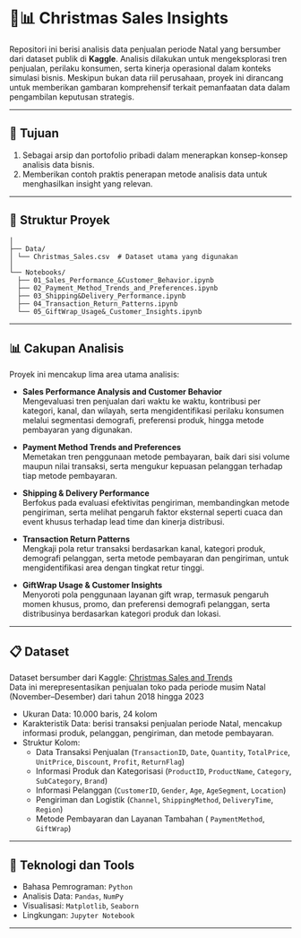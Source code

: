 # 🎄📊 Christmas Sales Insights  

Repositori ini berisi analisis data penjualan periode Natal yang bersumber dari dataset publik di **Kaggle**. Analisis dilakukan untuk mengeksplorasi tren penjualan, perilaku konsumen, serta kinerja operasional dalam konteks simulasi bisnis. Meskipun bukan data riil perusahaan, proyek ini dirancang untuk memberikan gambaran komprehensif terkait pemanfaatan data dalam pengambilan keputusan strategis.  

---

## 🎯 Tujuan  
1. Sebagai arsip dan portofolio pribadi dalam menerapkan konsep-konsep analisis data bisnis.  
2. Memberikan contoh praktis penerapan metode analisis data untuk menghasilkan insight yang relevan.  

---

## 📂 Struktur Proyek  
```
│
├── Data/
│ └── Christmas_Sales.csv  # Dataset utama yang digunakan
│
└── Notebooks/
  ├── 01_Sales_Performance_&Customer_Behavior.ipynb
  ├── 02_Payment_Method_Trends_and_Preferences.ipynb
  ├── 03_Shipping&Delivery_Performance.ipynb
  ├── 04_Transaction_Return_Patterns.ipynb
  └── 05_GiftWrap_Usage&_Customer_Insights.ipynb
```
---

## 📊 Cakupan Analisis  

Proyek ini mencakup lima area utama analisis:  

- **Sales Performance Analysis and Customer Behavior**  
  Mengevaluasi tren penjualan dari waktu ke waktu, kontribusi per kategori, kanal, dan wilayah, serta mengidentifikasi perilaku konsumen melalui segmentasi demografi, preferensi produk, hingga metode pembayaran yang digunakan.  

- **Payment Method Trends and Preferences**  
  Memetakan tren penggunaan metode pembayaran, baik dari sisi volume maupun nilai transaksi, serta mengukur kepuasan pelanggan terhadap tiap metode pembayaran.  

- **Shipping & Delivery Performance**  
  Berfokus pada evaluasi efektivitas pengiriman, membandingkan metode pengiriman, serta melihat pengaruh faktor eksternal seperti cuaca dan event khusus terhadap lead time dan kinerja distribusi.  

- **Transaction Return Patterns**  
  Mengkaji pola retur transaksi berdasarkan kanal, kategori produk, demografi pelanggan, serta metode pembayaran dan pengiriman, untuk mengidentifikasi area dengan tingkat retur tinggi.  

- **GiftWrap Usage & Customer Insights**  
  Menyoroti pola penggunaan layanan gift wrap, termasuk pengaruh momen khusus, promo, dan preferensi demografi pelanggan, serta distribusinya berdasarkan kategori produk dan lokasi.  
 

---

## 📋 Dataset  

Dataset bersumber dari Kaggle: [Christmas Sales and Trends](https://www.kaggle.com/datasets/ibikunlegabriel/christmas-sales-and-trends)\
Data ini merepresentasikan penjualan toko pada periode musim Natal (November–Desember) dari tahun 2018 hingga 2023 
- Ukuran Data: 10.000 baris, 24 kolom  
- Karakteristik Data: berisi transaksi penjualan periode Natal, mencakup informasi produk, pelanggan, pengiriman, dan metode pembayaran.  
- Struktur Kolom:
  - Data Transaksi Penjualan (`TransactionID`, `Date`, `Quantity`, `TotalPrice`, `UnitPrice`, `Discount`, `Profit`, `ReturnFlag`)
  - Informasi Produk dan Kategorisasi (`ProductID`, `ProductName`, `Category`, `SubCategory`, `Brand`)
  - Informasi Pelanggan (`CustomerID`, `Gender`, `Age`, `AgeSegment`, `Location`)
  - Pengiriman dan Logistik (`Channel`, `ShippingMethod`, `DeliveryTime`, `Region`)  
  - Metode Pembayaran dan Layanan Tambahan ( `PaymentMethod`, `GiftWrap`)

---

## 🔧 Teknologi dan Tools  
- Bahasa Pemrograman: `Python`  
- Analisis Data: `Pandas`, `NumPy`  
- Visualisasi: `Matplotlib`, `Seaborn`  
- Lingkungan: `Jupyter Notebook`  

---
 
